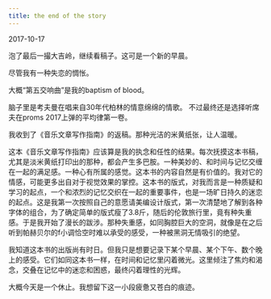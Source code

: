 ```yaml
---
title: the end of the story
---
```


2017-10-17

泡了最后一撮大吉岭，继续看稿子。这可是一个新的早晨。

尽管我有一种失恋的惆怅。

大概“第五交响曲”是我的baptism of blood。

脑子里是考夫曼在唱来自30年代柏林的情意绵绵的情歌。
不过最终还是选择听席夫在proms 2017上弹的平均律第一卷。

我收到了《音乐文章写作指南》的返稿。那种光洁的米黄纸张，让人温暖。

这本《音乐文章写作指南》应该算是我的执念和任性的结果。每次抚摸这本书稿，尤其是淡米黄纸打印出的那种，都会产生多巴胺。一种美妙的、和时间与记忆交缠在一起的满足感。一种心有所属的感觉。这本书的内容自然是有价值的。我对它的情感，可能更多出自对于视觉效果的掌控。这本书的版式，对我而言是一种质疑和学习的起点，一个和浓烈的记忆交织在一起的重要事件，也是一场旷日持久的迷恋的起点。这是我第一次按照自己的意愿请美编设计版式，第一次清楚地了解到各种字体的组合，为了确定简单的版式瘦了3.8斤，随后的伦敦旅行里，竟有种失重感。于是我开始了漫长的跋涉。那种失重感，如同胸腔巨大的空洞，就像是在之后听到帕赫贝尔的f小调恰空时难以承受的感受，一种被黑洞无情吸引的绝望。

我知道这本书的出版尚有时日。但我只是想要记录下某个早晨、某个下午、数个晚上的感受。它们如同这本书一样，在时间和记忆里闪着微光。这里倾注了焦灼和渴念，交叠在记忆中的迷恋和困惑，最终闪着理性的光辉。

大概今天是一个休止。我想留下这一小段疲惫又苍白的痕迹。